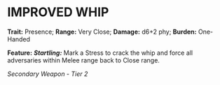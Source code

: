 # IMPROVED WHIP

**Trait:** Presence; **Range:** Very Close; **Damage:** d6+2 phy; **Burden:** One-Handed

**Feature:** ***Startling:*** Mark a Stress to crack the whip and force all adversaries within Melee range back to Close range.

*Secondary Weapon - Tier 2*